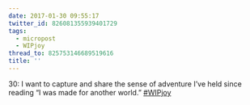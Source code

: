 ```yaml
---
date: 2017-01-30 09:55:17
twitter_id: 826081355939401729
tags:
  - micropost
  - WIPjoy
thread_to: 825753146689519616
title: ''
---
```


30: I want to capture and share the sense of adventure I’ve held since reading “I was made for another world.” [#WIPjoy](https://twitter.com/hashtag/WIPjoy)
